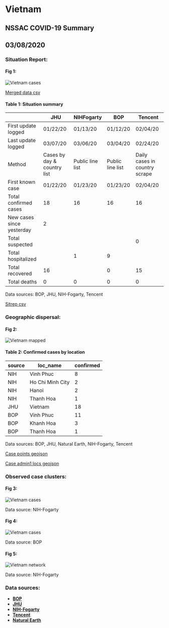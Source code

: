 # Vietnam
## NSSAC COVID-19 Summary
## 03/08/2020



### Situation Report:
#### Fig 1:
![Vietnam cases](../merged_histories/Vietnam_merged_histories.png)

[Merged data csv](https://github.com/SchlittDataSci/SchlittDataSci.github.io/blob/master/data/tables/Vietnam_merged_daily.csv)

#### Table 1: Situation summary


|                           | JHU                         | NIHFogarty       | BOP              | Tencent                       |
|---------------------------|-----------------------------|------------------|------------------|-------------------------------|
| First update logged       | 01/22/20                    | 01/13/20         | 01/12/20         | 02/04/20                      |
| Last update logged        | 03/07/20                    | 03/06/20         | 03/04/20         | 02/24/20                      |
| Method                    | Cases by day & country list | Public line list | Public line list | Daily cases in country scrape |
| First known case          | 01/22/20                    | 01/23/20         | 01/23/20         | 02/04/20                      |
| Total confirmed cases     | 18                          | 16               | 16               | 16                            |
| New cases since yesterday | 2                           |                  |                  |                               |
| Total suspected           |                             |                  |                  | 0                             |
| Total hospitalized        |                             | 1                | 9                |                               |
| Total recovered           | 16                          |                  | 0                | 15                            |
| Total deaths              | 0                           | 0                | 0                | 0                             |

Data sources: BOP, JHU, NIH-Fogarty, Tencent


[Sitrep csv](https://github.com/SchlittDataSci/SchlittDataSci.github.io/blob/master/data/tables/Vietnam_sitrep.csv)

### Geographic dispersal:
#### Fig 2:
![Vietnam mapped](../case_locs/Vietnam_case_locs.png)

#### Table 2: Confirmed cases by location


| source   | loc_name         |   confirmed |
|----------|------------------|-------------|
| NIH      | Vinh Phuc        |           8 |
| NIH      | Ho Chi Minh City |           2 |
| NIH      | Hanoi            |           2 |
| NIH      | Thanh Hoa        |           1 |
| JHU      | Vietnam          |          18 |
| BOP      | Vinh Phuc        |          11 |
| BOP      | Khanh Hoa        |           3 |
| BOP      | Thanh Hoa        |           1 |

Data sources: BOP, JHU, Natural Earth, NIH-Fogarty, Tencent


[Case points geojson](https://github.com/SchlittDataSci/SchlittDataSci.github.io/blob/master/data/shapes/Vietnam_case_locs.geojson)

[Case admin1 locs geojson](https://github.com/SchlittDataSci/SchlittDataSci.github.io/blob/master/data/shapes/Vietnam_admin1_locs.geojson)

### Observed case clusters:
#### Fig 3:
![Vietnam cases](../cluster_analysis/Vietnam_imported_cases_NIHFogarty.png)



Data source: NIH-Fogarty


#### Fig 4:
![Vietnam cases](../cluster_analysis/Vietnam_imported_cases_BOP.png)



Data source: BOP


#### Fig 5:
![Vietnam network](../autochthonous_networks/Vietnam_network.png)



Data source: NIH-Fogarty


### Data sources:
* **[BOP](https://github.com/beoutbreakprepared/nCoV2019)**
* **[JHU](https://github.com/CSSEGISandData/COVID-19)** 
* **[NIH-Fogarty](https://docs.google.com/spreadsheets/d/1jS24DjSPVWa4iuxuD4OAXrE3QeI8c9BC1hSlqr-NMiU/edit#gid=1187587451)** 
* **[Tencent](https://news.qq.com/zt2020/page/feiyan.htm)**
* **[Natural Earth](https://www.naturalearthdata.com/forums/forum/natural-earth-map-data/cultural-vectors/admin-1-states-provinces-and-their-boundaries/)**

<!-- Global site tag (gtag.js) - Google Analytics -->
<script async src="https://www.googletagmanager.com/gtag/js?id=UA-158816269-1"></script>
<script>
  window.dataLayer = window.dataLayer || [];
  function gtag(){dataLayer.push(arguments);}
  gtag('js', new Date());

  gtag('config', 'UA-158816269-1');
</script>